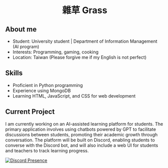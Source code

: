 <h1 align="center">雜草 Grass</h1>

## About me
- Student: University student | Department of Information Management (AI program)
- Interests: Programming, gaming, cooking
- Location: Taiwan (Please forgive me if my English is not perfect)

## Skills
- Proficient in Python programming
- Experience using MongoDB
- Learning HTML, JavaScript, and CSS for web development

## Current Project
I am currently working on an AI-assisted learning platform for students. The primary application involves using chatbots powered by GPT to facilitate discussions between students, promoting their academic growth through conversation. The platform will be built on Discord, enabling students to converse with the Discord bot, and will also include a web UI for students and teachers to track learning progress.

[![Discord Presence](https://lanyard.cnrad.dev/api/463669806512603166)](https://discord.com/users/463669806512603166)

